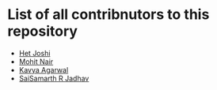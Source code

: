 # List of all contribnutors to this repository
- [Het Joshi](https://github.com/Het-Joshi)
- [Mohit Nair](https://github.com/themohitnair)
- [Kavya Agarwal](https://github.com/Kavya879)
- [SaiSamarth R Jadhav](https://github.com/saisam22)
